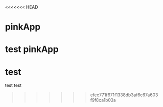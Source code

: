 <<<<<<< HEAD
# pinkApp
test pinkApp
=======
# test
test test
>>>>>>> efec771f671f1338db3af6c67a603f9f8ca1b03a
